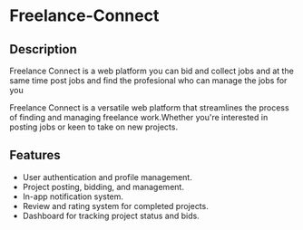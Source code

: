 # Freelance-Connect

## Description
Freelance Connect is a web platform you can bid and collect jobs and at the same time post jobs and find the profesional who can manage the jobs for you

Freelance Connect is a versatile web platform that streamlines the process of finding and managing freelance work.Whether you're interested in posting jobs or keen to take on new projects.

## Features
- User authentication and profile management.
- Project posting, bidding, and management.
- In-app notification system.
- Review and rating system for completed projects.
- Dashboard for tracking project status and bids.
